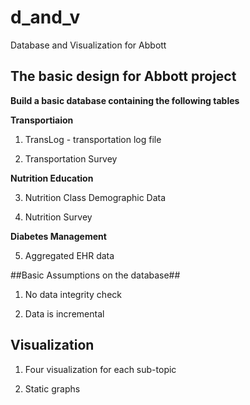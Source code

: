 # d_and_v
Database and Visualization for Abbott

## The basic design for Abbott project ##

**Build a basic database containing the following tables**

**Transportiaion**

1. TransLog - transportation log file

2. Transportation Survey 

**Nutrition Education**

3. Nutrition Class Demographic Data

4. Nutrition Survey

**Diabetes Management**

5. Aggregated EHR data

##Basic Assumptions on the database##

1. No data integrity check

2. Data is incremental


## Visualization ##

1. Four visualization for each sub-topic

2. Static graphs


